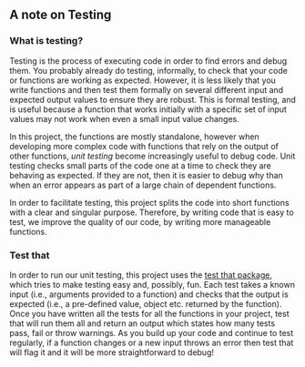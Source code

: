 ## A note on Testing 

### What is testing? 

Testing is the process of executing code in order to find errors and debug them. You probably already do testing, informally, to check that your code or functions are working as expected. However, it is less likely that you write functions and then test them formally on several different input and expected output values to ensure they are robust. This is formal testing, and is useful because a function that works initially with a specific set of input values may not work when even a small input value changes. 

In this project, the functions are mostly standalone, however when developing more complex code with functions that rely on the output of other functions, *unit testing* become increasingly useful to debug code. Unit testing checks small parts of the code one at a time to check they are behaving as expected. If they are not, then it is easier to debug why than when an error appears as part of a large chain of dependent functions.

In order to facilitate testing, this project splits the code into short functions with a clear and singular purpose. Therefore, by writing code that is easy to test, we improve the quality of our code, by writing more manageable functions. 


### Test that 

In order to run our unit testing, this project uses the [test that package](https://r-pkgs.org/testing-basics.html), which tries to make testing easy and, possibly, fun. Each test takes a known input (i.e., arguments provided to a function) and checks that the output is expected (i.e., a pre-defined value, object etc. returned by the function). Once you have written all the tests for all the functions in your project, test that will run them all and return an output which states how many tests pass, fail or throw warnings. As you build up your code and continue to test regularly, if a function changes or a new input throws an error then test that will flag it and it will be more straightforward to debug! 




